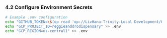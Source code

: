### 4.2 Configure Environment Secrets
```bash
# Example .env configuration
echo "GITHUB_TOKEN=\$(op read 'op://LivHana-Trinity-Local Development/GITHUB_TOKEN/password')" >> .env
echo "GCP_PROJECT_ID=reggieanddrodispensary" >> .env
echo "GCP_REGION=us-central1" >> .env
```
